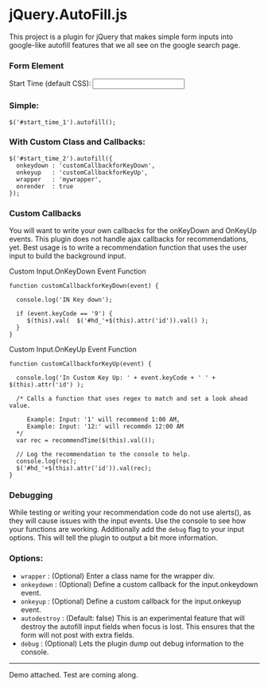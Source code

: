 jQuery.AutoFill.js
=============

This project is a plugin for jQuery that makes simple form inputs into google-like autofill features that we all see on the google search page.

### Form Element

  <label>Start Time (default CSS):</label>
  <input id="start_time_1" name="stime" type="text" autocomplete="off" value="" dir="ltr" spellcheck="false" lang="en">

### Simple:
    $('#start_time_1').autofill();

### With Custom Class and Callbacks:
    $('#start_time_2').autofill({
      onkeydown : 'customCallbackforKeyDown',
      onkeyup   : 'customCallbackforKeyUp',
      wrapper   : 'mywrapper',
      onrender  : true
    });

### Custom Callbacks
You will want to write your own callbacks for the onKeyDown and OnKeyUp events. This plugin does not handle ajax callbacks for recommendations, yet. Best usage is to write a recommendation function that uses the user input to build the background input. 

Custom Input.OnKeyDown Event Function

    function customCallbackforKeyDown(event) { 

      console.log('IN Key down');

      if (event.keyCode == '9') { 
         $(this).val(  $('#hd_'+$(this).attr('id')).val() );
      }         
    }

Custom Input.OnKeyUp Event Function

    function customCallbackforKeyUp(event) { 

      console.log('In Custom Key Up: ' + event.keyCode + ' ' + $(this).attr('id') );

      /* Calls a function that uses regex to match and set a look ahead value.
      
         Example: Input: '1' will recommend 1:00 AM, 
         Example: Input: '12:' will recommdn 12:00 AM
      */
      var rec = recommendTime($(this).val());
    
      // Log the recommendation to the console to help. 
      console.log(rec);
      $('#hd_'+$(this).attr('id')).val(rec);     
    }

### Debugging
While testing or writing your recommendation code do not use alerts(), as they will cause issues with the input events. Use the console to see how your functions are working. Additionally add the `debug` flag to your input options. This will tell the plugin to output a bit more information.

### Options:

* `wrapper` : (Optional) Enter a class name for the wrapper div.
* `onkeydown` : (Optional) Define a custom callback for the input.onkeydown event.
* `onkeyup` : (Optional) Define a custom callback for the input.onkeyup event.
* `autodestroy` : (Default: false) This is an experimental feature that will destroy the autofill input fields when focus is lost. This ensures that the form will not post with extra fields.
* `debug` : (Optional) Lets the plugin dump out debug information to the console.

----
Demo attached. Test are coming along.